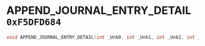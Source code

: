 # APPEND_JOURNAL_ENTRY_DETAIL `0xF5DFD684`

```cpp
void APPEND_JOURNAL_ENTRY_DETAIL(int _Unk0, int _Unk1, int _Unk2, int _Unk3, int _Unk4);
```